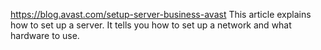 https://blog.avast.com/setup-server-business-avast
This article explains how to set up a server.
It tells you how to set up a network and what hardware to use.
